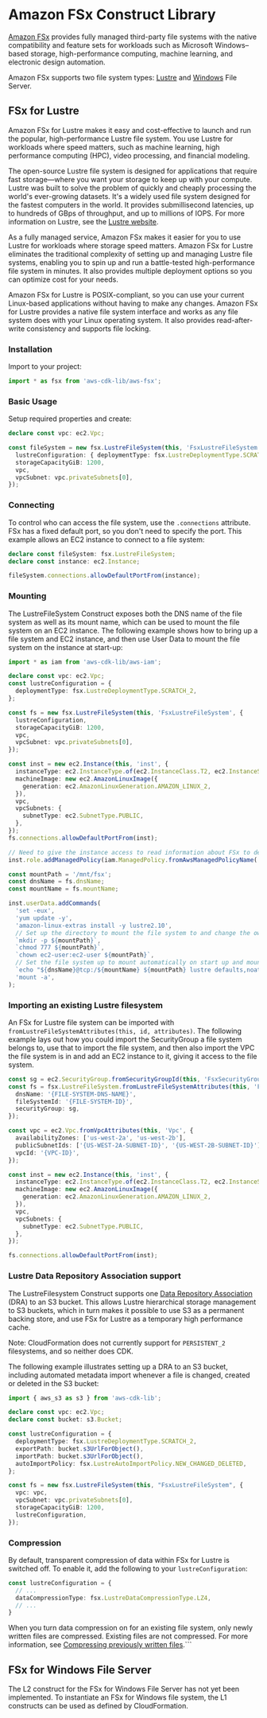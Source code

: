 # Amazon FSx Construct Library


[Amazon FSx](https://docs.aws.amazon.com/fsx/?id=docs_gateway) provides fully managed third-party file systems with the
native compatibility and feature sets for workloads such as Microsoft Windows–based storage, high-performance computing,
machine learning, and electronic design automation.

Amazon FSx supports two file system types: [Lustre](https://docs.aws.amazon.com/fsx/latest/LustreGuide/index.html) and
[Windows](https://docs.aws.amazon.com/fsx/latest/WindowsGuide/index.html) File Server.

## FSx for Lustre

Amazon FSx for Lustre makes it easy and cost-effective to launch and run the popular, high-performance Lustre file
system. You use Lustre for workloads where speed matters, such as machine learning, high performance computing (HPC),
video processing, and financial modeling.

The open-source Lustre file system is designed for applications that require fast storage—where you want your storage
to keep up with your compute. Lustre was built to solve the problem of quickly and cheaply processing the world's
ever-growing datasets. It's a widely used file system designed for the fastest computers in the world. It provides
submillisecond latencies, up to hundreds of GBps of throughput, and up to millions of IOPS. For more information on
Lustre, see the [Lustre website](http://lustre.org/).

As a fully managed service, Amazon FSx makes it easier for you to use Lustre for workloads where storage speed matters.
Amazon FSx for Lustre eliminates the traditional complexity of setting up and managing Lustre file systems, enabling
you to spin up and run a battle-tested high-performance file system in minutes. It also provides multiple deployment
options so you can optimize cost for your needs.

Amazon FSx for Lustre is POSIX-compliant, so you can use your current Linux-based applications without having to make
any changes. Amazon FSx for Lustre provides a native file system interface and works as any file system does with your
Linux operating system. It also provides read-after-write consistency and supports file locking.

### Installation

Import to your project:

```ts nofixture
import * as fsx from 'aws-cdk-lib/aws-fsx';
```

### Basic Usage

Setup required properties and create:

```ts
declare const vpc: ec2.Vpc;

const fileSystem = new fsx.LustreFileSystem(this, 'FsxLustreFileSystem', {
  lustreConfiguration: { deploymentType: fsx.LustreDeploymentType.SCRATCH_2 },
  storageCapacityGiB: 1200,
  vpc,
  vpcSubnet: vpc.privateSubnets[0],
});
```

### Connecting

To control who can access the file system, use the `.connections` attribute. FSx has a fixed default port, so you don't
need to specify the port. This example allows an EC2 instance to connect to a file system:

```ts
declare const fileSystem: fsx.LustreFileSystem;
declare const instance: ec2.Instance;

fileSystem.connections.allowDefaultPortFrom(instance);
```

### Mounting

The LustreFileSystem Construct exposes both the DNS name of the file system as well as its mount name, which can be
used to mount the file system on an EC2 instance. The following example shows how to bring up a file system and EC2
instance, and then use User Data to mount the file system on the instance at start-up:

```ts
import * as iam from 'aws-cdk-lib/aws-iam';

declare const vpc: ec2.Vpc;
const lustreConfiguration = {
  deploymentType: fsx.LustreDeploymentType.SCRATCH_2,
};

const fs = new fsx.LustreFileSystem(this, 'FsxLustreFileSystem', {
  lustreConfiguration,
  storageCapacityGiB: 1200,
  vpc,
  vpcSubnet: vpc.privateSubnets[0],
});

const inst = new ec2.Instance(this, 'inst', {
  instanceType: ec2.InstanceType.of(ec2.InstanceClass.T2, ec2.InstanceSize.LARGE),
  machineImage: new ec2.AmazonLinuxImage({
    generation: ec2.AmazonLinuxGeneration.AMAZON_LINUX_2,
  }),
  vpc,
  vpcSubnets: {
    subnetType: ec2.SubnetType.PUBLIC,
  },
});
fs.connections.allowDefaultPortFrom(inst);

// Need to give the instance access to read information about FSx to determine the file system's mount name.
inst.role.addManagedPolicy(iam.ManagedPolicy.fromAwsManagedPolicyName('AmazonFSxReadOnlyAccess'));

const mountPath = '/mnt/fsx';
const dnsName = fs.dnsName;
const mountName = fs.mountName;

inst.userData.addCommands(
  'set -eux',
  'yum update -y',
  'amazon-linux-extras install -y lustre2.10',
  // Set up the directory to mount the file system to and change the owner to the AL2 default ec2-user.
  `mkdir -p ${mountPath}`,
  `chmod 777 ${mountPath}`,
  `chown ec2-user:ec2-user ${mountPath}`,
  // Set the file system up to mount automatically on start up and mount it.
  `echo "${dnsName}@tcp:/${mountName} ${mountPath} lustre defaults,noatime,flock,_netdev 0 0" >> /etc/fstab`,
  'mount -a',
);
```

### Importing an existing Lustre filesystem

An FSx for Lustre file system can be imported with `fromLustreFileSystemAttributes(this, id, attributes)`. The
following example lays out how you could import the SecurityGroup a file system belongs to, use that to import the file
system, and then also import the VPC the file system is in and add an EC2 instance to it, giving it access to the file
system.

```ts
const sg = ec2.SecurityGroup.fromSecurityGroupId(this, 'FsxSecurityGroup', '{SECURITY-GROUP-ID}');
const fs = fsx.LustreFileSystem.fromLustreFileSystemAttributes(this, 'FsxLustreFileSystem', {
  dnsName: '{FILE-SYSTEM-DNS-NAME}',
  fileSystemId: '{FILE-SYSTEM-ID}',
  securityGroup: sg,
});

const vpc = ec2.Vpc.fromVpcAttributes(this, 'Vpc', {
  availabilityZones: ['us-west-2a', 'us-west-2b'],
  publicSubnetIds: ['{US-WEST-2A-SUBNET-ID}', '{US-WEST-2B-SUBNET-ID}'],
  vpcId: '{VPC-ID}',
});

const inst = new ec2.Instance(this, 'inst', {
  instanceType: ec2.InstanceType.of(ec2.InstanceClass.T2, ec2.InstanceSize.LARGE),
  machineImage: new ec2.AmazonLinuxImage({
    generation: ec2.AmazonLinuxGeneration.AMAZON_LINUX_2,
  }),
  vpc,
  vpcSubnets: {
    subnetType: ec2.SubnetType.PUBLIC,
  },
});

fs.connections.allowDefaultPortFrom(inst);
```

### Lustre Data Repository Association support

The LustreFilesystem Construct supports one [Data Repository Association](https://docs.aws.amazon.com/fsx/latest/LustreGuide/fsx-data-repositories.html) (DRA) to an S3 bucket.  This allows Lustre hierarchical storage management to S3 buckets, which in turn makes it possible to use S3 as a permanent backing store, and use FSx for Lustre as a temporary high performance cache.

Note: CloudFormation does not currently support for `PERSISTENT_2` filesystems, and so neither does CDK.

The following example illustrates setting up a DRA to an S3 bucket, including automated metadata import whenever a file is changed, created or deleted in the S3 bucket:

```ts
import { aws_s3 as s3 } from 'aws-cdk-lib';

declare const vpc: ec2.Vpc;
declare const bucket: s3.Bucket;

const lustreConfiguration = {
  deploymentType: fsx.LustreDeploymentType.SCRATCH_2,
  exportPath: bucket.s3UrlForObject(),
  importPath: bucket.s3UrlForObject(),
  autoImportPolicy: fsx.LustreAutoImportPolicy.NEW_CHANGED_DELETED,
};

const fs = new fsx.LustreFileSystem(this, "FsxLustreFileSystem", {
  vpc: vpc,
  vpcSubnet: vpc.privateSubnets[0],
  storageCapacityGiB: 1200,
  lustreConfiguration,
});
```

### Compression

By default, transparent compression of data within FSx for Lustre is switched off.  To enable it, add the following to your `lustreConfiguration`:

```ts
const lustreConfiguration = {
  // ...
  dataCompressionType: fsx.LustreDataCompressionType.LZ4,
  // ...
}
```

When you turn data compression on for an existing file system, only newly written files are compressed.  Existing files are not compressed. For more information, see [Compressing previously written files](https://docs.aws.amazon.com/fsx/latest/LustreGuide/data-compression.html#migrate-compression).```

## FSx for Windows File Server

The L2 construct for the FSx for Windows File Server has not yet been implemented. To instantiate an FSx for Windows
file system, the L1 constructs can be used as defined by CloudFormation.
